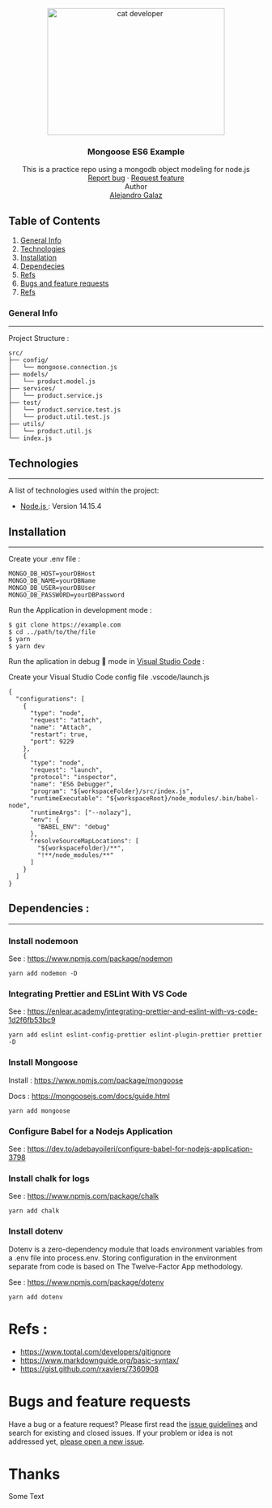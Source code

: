 <p align="center">
  <a href="https://github.com/alejandrogalaz21/mongoose-example">
    <img src="https://media.giphy.com/media/13HBDT4QSTpveU/giphy.gif" alt="cat developer" width=350 height=250>
  </a>

  <h3 align="center">Mongoose ES6 Example</h3>

  <p align="center">
    This is a practice repo using a mongodb object modeling for node.js
    <br>
    <a href="https://github.com/alejandrogalaz21/mongoose-example/issues">Report bug</a>
    ·
    <a href="https://github.com/alejandrogalaz21/mongoose-example/pulls">Request feature</a>
    <br>
    Author 
    <br>
    <a href="https://github.com/alejandrogalaz21">Alejandro Galaz</a>
  </p>
</p>

## Table of Contents

1. [General Info](#general-info)
2. [Technologies](#technologies)
3. [Installation](#installation)
4. [Dependecies](#dependencies)
5. [Refs](#refs)
6. [Bugs and feature requests](#bugs-and-feature-requests)
7. [Refs](#refs)

### General Info

---

Project Structure :

```text
src/
├── config/
│   └── mongoose.connection.js
├── models/
│   └── product.model.js
├── services/
│   └── product.service.js
├── test/
│   └── product.service.test.js
│   └── product.util.test.js
├── utils/
│   └── product.util.js
└── index.js

```

## Technologies

---

A list of technologies used within the project:

- [Node.js ](https://example.com): Version 14.15.4

## Installation

---

Create your .env file :

```
MONGO_DB_HOST=yourDBHost
MONGO_DB_NAME=yourDBName
MONGO_DB_USER=yourDBUser
MONGO_DB_PASSWORD=yourDBPassword
```

Run the Application in development mode :

```
$ git clone https://example.com
$ cd ../path/to/the/file
$ yarn
$ yarn dev
```

Run the aplication in debug :bug: mode in [Visual Studio Code](https://code.visualstudio.com/) :

Create your Visual Studio Code config file .vscode/launch.js

```
{
  "configurations": [
    {
      "type": "node",
      "request": "attach",
      "name": "Attach",
      "restart": true,
      "port": 9229
    },
    {
      "type": "node",
      "request": "launch",
      "protocol": "inspector",
      "name": "ES6 Debugger",
      "program": "${workspaceFolder}/src/index.js",
      "runtimeExecutable": "${workspaceRoot}/node_modules/.bin/babel-node",
      "runtimeArgs": ["--nolazy"],
      "env": {
        "BABEL_ENV": "debug"
      },
      "resolveSourceMapLocations": [
        "${workspaceFolder}/**",
        "!**/node_modules/**"
      ]
    }
  ]
}

```

## Dependencies :

---

### Install nodemoon

See : https://www.npmjs.com/package/nodemon

```
yarn add nodemon -D
```

### Integrating Prettier and ESLint With VS Code

See : https://enlear.academy/integrating-prettier-and-eslint-with-vs-code-1d2f6fb53bc9

```
yarn add eslint eslint-config-prettier eslint-plugin-prettier prettier -D
```

### Install Mongoose

Install : https://www.npmjs.com/package/mongoose

Docs : https://mongoosejs.com/docs/guide.html

```
yarn add mongoose
```

### Configure Babel for a Nodejs Application

See : https://dev.to/adebayoileri/configure-babel-for-nodejs-application-3798

### Install chalk for logs

See : https://www.npmjs.com/package/chalk

```
yarn add chalk
```

### Install dotenv

Dotenv is a zero-dependency module that loads environment variables from a .env file into process.env. Storing configuration in the environment separate from code is based on The Twelve-Factor App methodology.

See : https://www.npmjs.com/package/dotenv

```
yarn add dotenv
```

# Refs :

- https://www.toptal.com/developers/gitignore
- https://www.markdownguide.org/basic-syntax/
- https://gist.github.com/rxaviers/7360908

# Bugs and feature requests

Have a bug or a feature request? Please first read the [issue guidelines](https://github.com/alejandrogalaz21/mongoose-example/pulls) and search for existing and closed issues. If your problem or idea is not addressed yet, [please open a new issue](https://github.com/alejandrogalaz21/mongoose-example/issues).

# Thanks

Some Text
